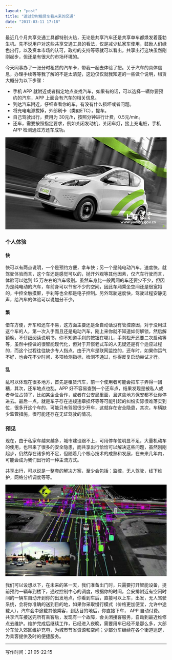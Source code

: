 ```yaml
---
layout: "post"
title: "透过分时租赁车看未来的交通"
date: "2017-03-11 17:18"
---
```


最近几个月共享交通工具都特别火热，无论是共享汽车还是共享单车都焕发着蓬勃生机。先不说用户对这些共享交通工具的看法，仅是减少私家车使用，鼓励人们绿色出行，以及资本市场的认可，政府的支持等等就可以看出，共享出行这块虽然刚刚起步，但还是有很大的市场环境的。

今天同事办了一张分时租赁的汽车卡，带我一起去体验了把。关于汽车的具体信息，办理手续等等我了解的不是太清楚，这边仅仅就我知道的一些做个说明，租赁大概分为以下步骤：

- 手机 APP 就附近或者指定地点查找汽车，如果有的话，可以选择一辆你要预约的汽车，APP 上面会有汽车的相关信息。
- 到达汽车附近，仔细查看你的车，有没有什么损坏或者问题。
- 将充电电源拔掉，外部刷卡（类似ETC），提车。
- 自己驾驶出行，费用为 30元/h，按照分钟进行计费，0.5元/min。
- 还车，需要按照指定要求，例如关闭发动机，关闭车灯，接上充电桩，手机 APP 检测通过方还车成功。


![timg.jpg](https://raw.githubusercontent.com/noparkinghere/noparkinghere.github.io/master/img/2017-03-11-透过分时租赁车看未来的交通/1.jpg)


### 个人体验

#### 快

快可以有两点说明，一个是预约方便，拿车快；另一个是纯电动汽车，速度快。就驾驶体验而言，这个车还是感觉可以的，抛开外观等其他因素，仅汽车行驶而言，体验可以达到 15 万左右的汽车级别。虽然车身比一般两厢的车还要少不少，但因为是纯电动的汽车，车前身可以节省不少的空间，因此车厢乘坐空间还是很宽裕的，中控全触摸屏，手刹等也全都是电子控制。另外驾驶速度快，驾驶过程安静无声，给汽车的体验可以说加分不少。

#### 繁

借车方便，开车和还车不易，这方面主要还是全自动话没有管控原因，对于没用过这个车的人，第一次入手而且还是电动汽车，刚上来你就不知道如何解锁，然后解锁晚，不仔细阅读说明书，你不知道手刹的按钮在哪儿，手刹松开还要二次启动等等，虽然中控做的很智能现代化，但对于开惯老式车的人无疑还是有个适应过程的，而这个过程往往缺少专人指点。由于汽车是联网监控的，还车时，如果你运气不好，也会花不少时间，多项检测指标，检测不通过，你得反复启动尝试才行。

#### 乱

乱可以体现在很多地方，首先是租赁汽车，前一个使用者可能会把车子弄得一团糟，其次，还车地点也乱，APP 好不容易查到一个还车点，结果发现是被私人或者单位占领了，比如某企业合作，或者在公安局里面，且这些地方保安都不让你停进去。最后一点，就是车子存在违规违章损坏等等可能引起的纠纷实际很难落实到位，很多开这个车的，可能只有驾照很少开车，这就存在安全隐患，其次，车辆缺少监管措施，很可能还存在无证驾驶的情况。

### 预见

现在，由于私家车越来越多，城市建设跟不上，可用停车位明显不足，大量机动车的使用，也带来了很多的安全隐患，而共享出行恰恰可以解决这些问题，虽然刚刚起步，仍然存在诸多的不足，但随着几个核心技术的成熟和发展，在未来几年内，可能会成为我们出行的一种主流方式。

共享出行，可以说是一整套的解决方案，至少会包括：监控，无人驾驶，线下维护，网络分析调度等等。

![timg.jpg](https://raw.githubusercontent.com/noparkinghere/noparkinghere.github.io/master/img/2017-03-11-透过分时租赁车看未来的交通/2.jpg)

我们可以设想以下，在未来的某一天，我们准备出门时，只需要打开智能设备，提前预约一辆车到楼下，通过控制中心的调度，根据你的时间，会安排附近有空闲时间的一辆车自动开到你的出发地点，你看到车后，直接可以上车，出发，无人驾驶系统，会将你准确的送到目的地，如果你采取慢行模式（价格更加便宜，允许中途载人），汽车会中途载其他乘客，到达目的地后，你直接下车， APP 自动付费。共享汽车接送完所有乘客后，发现有一个故障，会关闭接客服务，自动到最近维修点去维护。维护完成后继续工作，已经进入夜晚，需要用车已经不是那么多，大部分车驶入郊区维护充电，为城市节省资源和空间；少部分车继续在各个街道巡逻，为乘客提供及时的便捷服务。

***

写作时间：21:05-22:15
